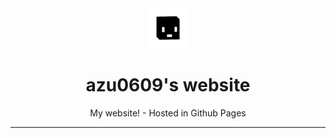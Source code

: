<div align=center>
  <img src="logo.png">
  <h1>azu0609's website</h1>
  <p>My website! - Hosted in Github Pages</p>
  <hr />
<br />
</div>